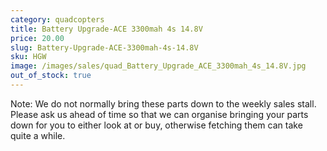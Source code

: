 ```yaml
---
category: quadcopters
title: Battery Upgrade-ACE 3300mah 4s 14.8V
price: 20.00
slug: Battery-Upgrade-ACE-3300mah-4s-14.8V
sku: HGW
image: /images/sales/quad_Battery_Upgrade_ACE_3300mah_4s_14.8V.jpg
out_of_stock: true
---
```

Note: We do not normally bring these parts down to the weekly sales stall. Please ask us ahead of time so that we can organise bringing your parts down for you to either look at or buy, otherwise fetching them can take quite a while.
